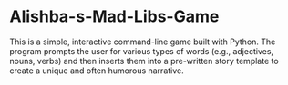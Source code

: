 # Alishba-s-Mad-Libs-Game
This is a simple, interactive command-line game built with Python. The program prompts the user for various types of words (e.g., adjectives, nouns, verbs) and then inserts them into a pre-written story template to create a unique and often humorous narrative.
